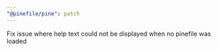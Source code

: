 ```yaml
---
"@pinefile/pine": patch
---
```


Fix issue where help text could not be displayed when no pinefile was loaded
